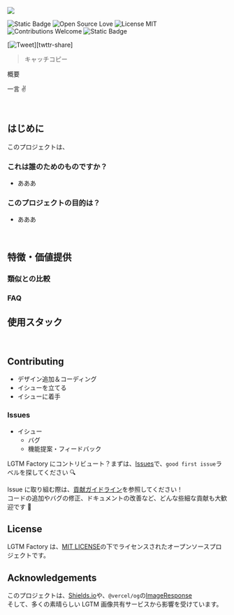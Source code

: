 ![](https://lgtm-factory.pages.dev/api/v1/lgtm-images?theme=simple-emoji-browser.tsx)

<p align="left">
  <img src="https://img.shields.io/badge/PRs-welcome-brightgreen?style=flat" alt="Static Badge">
  <img src="https://badges.frapsoft.com/os/v1/open-source.svg?v=103" alt="Open Source Love">
  <img src="https://img.shields.io/badge/license-MIT-blue.svg" alt="License MIT">
  <img src="https://img.shields.io/badge/contributions-welcome-blue.svg?style=flat" alt="Contributions Welcome">
  <img src="https://img.shields.io/badge/first_contributions-%F0%9F%94%B0-white?style=flat" alt="Static Badge">
</p>

[![Tweet](https://img.shields.io/twitter/url/http/shields.io.svg?style=social)][twttr-share]

> キャッチコピー

概要

一言 ✌️

<br>

## はじめに

このプロジェクトは、

### これは誰のためのものですか？

- あああ

### このプロジェクトの目的は？

- あああ

<br>

## 特徴・価値提供

### 類似との比較

### FAQ

## 使用スタック


<br>

## Contributing

- デザイン追加＆コーディング
- イシューを立てる
- イシューに着手

### Issues

- イシュー
    - バグ
    - 機能提案・フィードバック

LGTM Factory にコントリビュート？まずは、[Issues](https://github.com/lgtm-factory/lgtm-factory/issues)で、`good first issue`ラベルを探してください 🔍

Issue に取り組む際は、[貢献ガイドライン](./docs/CONTRIBUTING.md)を参照してください！<br>
コードの追加やバグの修正、ドキュメントの改善など、どんな些細な貢献も大歓迎です 🤝

## License

LGTM Factory は、[MIT LICENSE](/LICENSE)の下でライセンスされたオープンソースプロジェクトです。

## Acknowledgements

このプロジェクトは、[Shields.io](https://github.com/badges/shields)や、`@vercel/og`の[ImageResponse](https://nextjs.org/docs/app/api-reference/functions/image-response)<br>
そして、多くの素晴らしい LGTM 画像共有サービスから影響を受けています。
